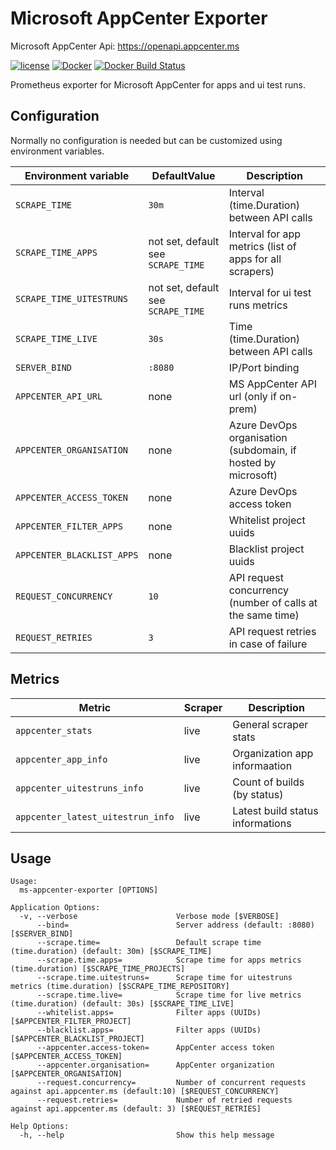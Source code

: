 Microsoft AppCenter Exporter
============================

Microsoft AppCenter Api: https://openapi.appcenter.ms

[![license](https://img.shields.io/github/license/KarinBerg/ms-appcenter-exporter.svg)](https://github.com/KarinBerg/ms-appcenter-exporter/blob/master/LICENSE)
[![Docker](https://img.shields.io/badge/docker-dockerberg%2Fms--appcenter--exporter-blue.svg?longCache=true&style=flat&logo=docker)](https://hub.docker.com/r/dockerberg/ms-appcenter-exporter/)
[![Docker Build Status](https://img.shields.io/docker/cloud/build/dockerberg/ms-appcenter-exporter.svg)](https://hub.docker.com/r/dockerberg/ms-appcenter-exporter/builds)

Prometheus exporter for Microsoft AppCenter for apps and ui test runs.

Configuration
-------------

Normally no configuration is needed but can be customized using environment variables.

| Environment variable                  | DefaultValue                        | Description                                                              |
|---------------------------------------|-------------------------------------|--------------------------------------------------------------------------|
| `SCRAPE_TIME`                         | `30m`                               | Interval (time.Duration) between API calls                               |
| `SCRAPE_TIME_APPS`                    | not set, default see `SCRAPE_TIME`  | Interval for app metrics (list of apps for all scrapers)         |
| `SCRAPE_TIME_UITESTRUNS`              | not set, default see `SCRAPE_TIME`  | Interval for ui test runs metrics                                          |
| `SCRAPE_TIME_LIVE`                    | `30s`                               | Time (time.Duration) between API calls                                   |
| `SERVER_BIND`                         | `:8080`                             | IP/Port binding                                                          |
| `APPCENTER_API_URL`                   | none                                | MS AppCenter API url (only if on-prem)                                       |
| `APPCENTER_ORGANISATION`              | none                                | Azure DevOps organisation (subdomain, if hosted by microsoft)            |
| `APPCENTER_ACCESS_TOKEN`              | none                                | Azure DevOps access token                                                |
| `APPCENTER_FILTER_APPS`               | none                                | Whitelist project uuids                                                  |
| `APPCENTER_BLACKLIST_APPS`            | none                                | Blacklist project uuids                                                  |
| `REQUEST_CONCURRENCY`                 | `10`                                | API request concurrency (number of calls at the same time)              |
| `REQUEST_RETRIES`                     | `3`                                 | API request retries in case of failure                                 |


Metrics
-------

| Metric                                          | Scraper       | Description                                                                          |
|-------------------------------------------------|---------------|--------------------------------------------------------------------------------------|
| `appcenter_stats`                               | live          | General scraper stats                                                                |
| `appcenter_app_info`                            | live          | Organization app informaation                                                        |
| `appcenter_uitestruns_info`                     | live          | Count of builds (by status)                                                          |
| `appcenter_latest_uitestrun_info`               | live          | Latest build status informations                                                     |

Usage
-----

```
Usage:
  ms-appcenter-exporter [OPTIONS]

Application Options:
  -v, --verbose                      Verbose mode [$VERBOSE]
      --bind=                        Server address (default: :8080) [$SERVER_BIND]
      --scrape.time=                 Default scrape time (time.duration) (default: 30m) [$SCRAPE_TIME]
      --scrape.time.apps=            Scrape time for apps metrics (time.duration) [$SCRAPE_TIME_PROJECTS]
      --scrape.time.uitestruns=      Scrape time for uitestruns metrics (time.duration) [$SCRAPE_TIME_REPOSITORY]
      --scrape.time.live=            Scrape time for live metrics (time.duration) (default: 30s) [$SCRAPE_TIME_LIVE]
      --whitelist.apps=              Filter apps (UUIDs) [$APPCENTER_FILTER_PROJECT]
      --blacklist.apps=              Filter apps (UUIDs) [$APPCENTER_BLACKLIST_PROJECT]
      --appcenter.access-token=      AppCenter access token [$APPCENTER_ACCESS_TOKEN]
      --appcenter.organisation=      AppCenter organization [$APPCENTER_ORGANISATION]
      --request.concurrency=         Number of concurrent requests against api.appcenter.ms (default:10) [$REQUEST_CONCURRENCY]
      --request.retries=             Number of retried requests against api.appcenter.ms (default: 3) [$REQUEST_RETRIES]

Help Options:
  -h, --help                         Show this help message
```
